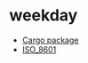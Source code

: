 # weekday

* [Cargo package](https://crates.io/crates/weekday)
* [ISO_8601](https://en.wikipedia.org/wiki/ISO_8601#Week_dates)
